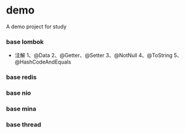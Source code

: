 # demo
A demo project for study

### base lombok
* 注解
1、@Data
2、@Getter、@Setter
3、@NotNull
4、@ToString
5、@HashCodeAndEquals
### base redis
### base nio
### base mina
### base thread
